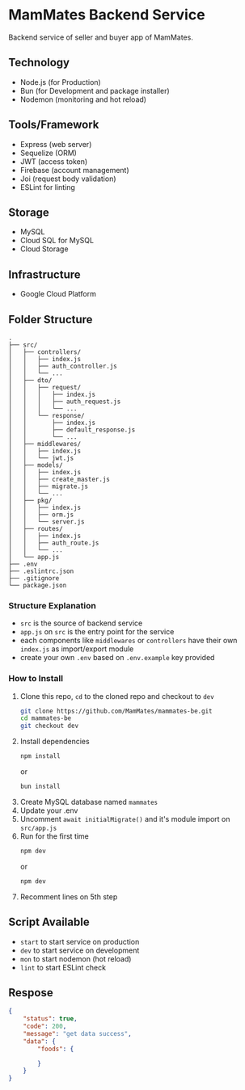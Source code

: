 # MamMates Backend Service
Backend service of seller and buyer app of MamMates.

## Technology
- Node.js (for Production)
- Bun (for Development and package installer)
- Nodemon (monitoring and hot reload)

## Tools/Framework
- Express (web server)
- Sequelize (ORM)
- JWT (access token)
- Firebase (account management)
- Joi (request body validation)
- ESLint for linting

## Storage
- MySQL
- Cloud SQL for MySQL
- Cloud Storage

## Infrastructure
- Google Cloud Platform

## Folder Structure
```
.
├── src/
│   ├── controllers/
│   │   ├── index.js
│   │   ├── auth_controller.js
│   │   └── ...
│   ├── dto/
│   │   ├── request/
│   │   │   ├── index.js
│   │   │   ├── auth_request.js
│   │   │   └── ...
│   │   └── response/
│   │       ├── index.js
│   │       ├── default_response.js
│   │       └── ...
│   ├── middlewares/
│   │   ├── index.js
│   │   └── jwt.js
│   ├── models/
│   │   ├── index.js
│   │   ├── create_master.js
│   │   ├── migrate.js
│   │   └── ...
│   ├── pkg/
│   │   ├── index.js
│   │   ├── orm.js
│   │   └── server.js
│   ├── routes/
│   │   ├── index.js
│   │   ├── auth_route.js
│   │   └── ...
│   └── app.js
├── .env
├── .eslintrc.json
├── .gitignore
└── package.json
```

### Structure Explanation
- `src` is the source of backend service
- `app.js` on `src` is the entry point for the service
- each components like `middlewares` or `controllers` have their own `index.js` as import/export module
- create your own `.env` based on `.env.example` key provided

### How to Install
1. Clone this repo, `cd` to the cloned repo and checkout to `dev`
    ```bash
    git clone https://github.com/MamMates/mammates-be.git
    cd mammates-be
    git checkout dev
    ```
2. Install dependencies
    ```bash
    npm install
    ```
    or
    ```bash
    bun install
    ```
3. Create MySQL database named `mammates`
4. Update your .env
5. Uncomment `await initialMigrate()` and it's module import on `src/app.js`
6. Run for the first time
    ```bash
    npm dev
    ```
    or
    ```bash
    npm dev
    ```
7. Recomment lines on 5th step

## Script Available
- `start` to start service on production
- `dev` to start service on development
- `mon` to start nodemon (hot reload)
- `lint` to start ESLint check

## Respose
```json
{
    "status": true,
    "code": 200,
    "message": "get data success",
    "data": {
        "foods": {

        }
    }
}
```